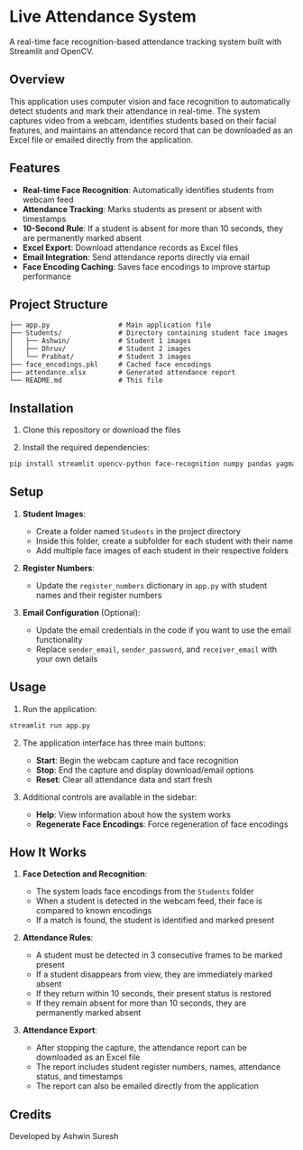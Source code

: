 # Live Attendance System

A real-time face recognition-based attendance tracking system built with Streamlit and OpenCV.

## Overview

This application uses computer vision and face recognition to automatically detect students and mark their attendance in real-time. The system captures video from a webcam, identifies students based on their facial features, and maintains an attendance record that can be downloaded as an Excel file or emailed directly from the application.

## Features

- **Real-time Face Recognition**: Automatically identifies students from webcam feed
- **Attendance Tracking**: Marks students as present or absent with timestamps
- **10-Second Rule**: If a student is absent for more than 10 seconds, they are permanently marked absent
- **Excel Export**: Download attendance records as Excel files
- **Email Integration**: Send attendance reports directly via email
- **Face Encoding Caching**: Saves face encodings to improve startup performance

## Project Structure

```
├── app.py                 # Main application file
├── Students/              # Directory containing student face images
│   ├── Ashwin/            # Student 1 images
│   ├── Dhruv/             # Student 2 images
│   └── Prabhat/           # Student 3 images
├── face_encodings.pkl     # Cached face encodings
├── attendance.xlsx        # Generated attendance report
└── README.md              # This file
```

## Installation

1. Clone this repository or download the files

2. Install the required dependencies:

```bash
pip install streamlit opencv-python face-recognition numpy pandas yagmail
```

## Setup

1. **Student Images**: 
   - Create a folder named `Students` in the project directory
   - Inside this folder, create a subfolder for each student with their name
   - Add multiple face images of each student in their respective folders

2. **Register Numbers**:
   - Update the `register_numbers` dictionary in `app.py` with student names and their register numbers

3. **Email Configuration** (Optional):
   - Update the email credentials in the code if you want to use the email functionality
   - Replace `sender_email`, `sender_password`, and `receiver_email` with your own details

## Usage

1. Run the application:

```bash
streamlit run app.py
```

2. The application interface has three main buttons:
   - **Start**: Begin the webcam capture and face recognition
   - **Stop**: End the capture and display download/email options
   - **Reset**: Clear all attendance data and start fresh

3. Additional controls are available in the sidebar:
   - **Help**: View information about how the system works
   - **Regenerate Face Encodings**: Force regeneration of face encodings

## How It Works

1. **Face Detection and Recognition**:
   - The system loads face encodings from the `Students` folder
   - When a student is detected in the webcam feed, their face is compared to known encodings
   - If a match is found, the student is identified and marked present

2. **Attendance Rules**:
   - A student must be detected in 3 consecutive frames to be marked present
   - If a student disappears from view, they are immediately marked absent
   - If they return within 10 seconds, their present status is restored
   - If they remain absent for more than 10 seconds, they are permanently marked absent

3. **Attendance Export**:
   - After stopping the capture, the attendance report can be downloaded as an Excel file
   - The report includes student register numbers, names, attendance status, and timestamps
   - The report can also be emailed directly from the application


## Credits

Developed by Ashwin Suresh
